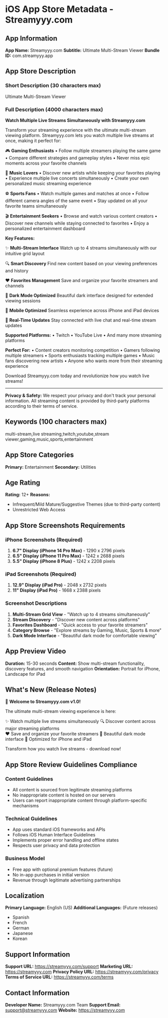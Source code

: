 # iOS App Store Metadata - Streamyyy.com

## App Information

**App Name:** Streamyyy.com
**Subtitle:** Ultimate Multi-Stream Viewer
**Bundle ID:** com.streamyyy.app

## App Store Description

### Short Description (30 characters max)
Ultimate Multi-Stream Viewer

### Full Description (4000 characters max)

**Watch Multiple Live Streams Simultaneously with Streamyyy.com**

Transform your streaming experience with the ultimate multi-stream viewing platform. Streamyyy.com lets you watch multiple live streams at once, making it perfect for:

🎮 **Gaming Enthusiasts**
• Follow multiple streamers playing the same game
• Compare different strategies and gameplay styles
• Never miss epic moments across your favorite channels

🎵 **Music Lovers**
• Discover new artists while keeping your favorites playing
• Experience multiple live concerts simultaneously
• Create your own personalized music streaming experience

⚽ **Sports Fans**
• Watch multiple games and matches at once
• Follow different camera angles of the same event
• Stay updated on all your favorite teams simultaneously

🎬 **Entertainment Seekers**
• Browse and watch various content creators
• Discover new channels while staying connected to favorites
• Enjoy a personalized entertainment dashboard

**Key Features:**

✨ **Multi-Stream Interface**
Watch up to 4 streams simultaneously with our intuitive grid layout

🔍 **Smart Discovery**
Find new content based on your viewing preferences and history

❤️ **Favorites Management**
Save and organize your favorite streamers and channels

🌙 **Dark Mode Optimized**
Beautiful dark interface designed for extended viewing sessions

📱 **Mobile Optimized**
Seamless experience across iPhone and iPad devices

🔄 **Real-Time Updates**
Stay connected with live chat and real-time stream updates

**Supported Platforms:**
• Twitch
• YouTube Live
• And many more streaming platforms

**Perfect For:**
• Content creators monitoring competition
• Gamers following multiple streamers
• Sports enthusiasts tracking multiple games
• Music fans discovering new artists
• Anyone who wants more from their streaming experience

Download Streamyyy.com today and revolutionize how you watch live streams!

---

**Privacy & Safety:**
We respect your privacy and don't track your personal information. All streaming content is provided by third-party platforms according to their terms of service.

## Keywords (100 characters max)
multi-stream,live streaming,twitch,youtube,stream viewer,gaming,music,sports,entertainment

## App Store Categories
**Primary:** Entertainment
**Secondary:** Utilities

## Age Rating
**Rating:** 12+
**Reasons:** 
- Infrequent/Mild Mature/Suggestive Themes (due to third-party content)
- Unrestricted Web Access

## App Store Screenshots Requirements

### iPhone Screenshots (Required)
1. **6.7" Display (iPhone 14 Pro Max)** - 1290 x 2796 pixels
2. **6.5" Display (iPhone 11 Pro Max)** - 1242 x 2688 pixels  
3. **5.5" Display (iPhone 8 Plus)** - 1242 x 2208 pixels

### iPad Screenshots (Required)
1. **12.9" Display (iPad Pro)** - 2048 x 2732 pixels
2. **11" Display (iPad Pro)** - 1668 x 2388 pixels

### Screenshot Descriptions
1. **Multi-Stream Grid View** - "Watch up to 4 streams simultaneously"
2. **Stream Discovery** - "Discover new content across platforms"
3. **Favorites Dashboard** - "Quick access to your favorite streamers"
4. **Category Browse** - "Explore streams by Gaming, Music, Sports & more"
5. **Dark Mode Interface** - "Beautiful dark mode for comfortable viewing"

## App Preview Video
**Duration:** 15-30 seconds
**Content:** Show multi-stream functionality, discovery features, and smooth navigation
**Orientation:** Portrait for iPhone, Landscape for iPad

## What's New (Release Notes)
🚀 **Welcome to Streamyyy.com v1.0!**

The ultimate multi-stream viewing experience is here:

✨ Watch multiple live streams simultaneously
🔍 Discover content across major streaming platforms  
❤️ Save and organize your favorite streamers
🌙 Beautiful dark mode interface
📱 Optimized for iPhone and iPad

Transform how you watch live streams - download now!

## App Store Review Guidelines Compliance

### Content Guidelines
- All content is sourced from legitimate streaming platforms
- No inappropriate content is hosted on our servers
- Users can report inappropriate content through platform-specific mechanisms

### Technical Guidelines
- App uses standard iOS frameworks and APIs
- Follows iOS Human Interface Guidelines
- Implements proper error handling and offline states
- Respects user privacy and data protection

### Business Model
- Free app with optional premium features (future)
- No in-app purchases in initial version
- Revenue through legitimate advertising partnerships

## Localization
**Primary Language:** English (US)
**Additional Languages:** (Future releases)
- Spanish
- French  
- German
- Japanese
- Korean

## Support Information
**Support URL:** https://streamyyy.com/support
**Marketing URL:** https://streamyyy.com
**Privacy Policy URL:** https://streamyyy.com/privacy
**Terms of Service URL:** https://streamyyy.com/terms

## Contact Information
**Developer Name:** Streamyyy.com Team
**Support Email:** support@streamyyy.com
**Website:** https://streamyyy.com

